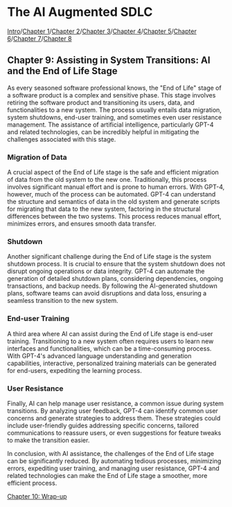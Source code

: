 # The AI Augmented SDLC

[Intro](index.md)/[Chapter 1](Chapter1.md)/[Chapter 2](Chapter2.md)/[Chapter 3](Chapter3.md)/[Chapter 4](Chapter4.md)/[Chapter 5](Chapter5.md)/[Chapter 6](Chapter6.md)/[Chapter 7](Chapter7.md)/[Chapter 8](Chapter8.md)

## Chapter 9: Assisting in System Transitions: AI and the End of Life Stage

As every seasoned software professional knows, the "End of Life" stage of a software product is a complex and sensitive phase. This stage involves retiring the software product and transitioning its users, data, and functionalities to a new system. The process usually entails data migration, system shutdowns, end-user training, and sometimes even user resistance management. The assistance of artificial intelligence, particularly GPT-4 and related technologies, can be incredibly helpful in mitigating the challenges associated with this stage. 

### Migration of Data
A crucial aspect of the End of Life stage is the safe and efficient migration of data from the old system to the new one. Traditionally, this process involves significant manual effort and is prone to human errors. With GPT-4, however, much of the process can be automated. GPT-4 can understand the structure and semantics of data in the old system and generate scripts for migrating that data to the new system, factoring in the structural differences between the two systems. This process reduces manual effort, minimizes errors, and ensures smooth data transfer.

### Shutdown
Another significant challenge during the End of Life stage is the system shutdown process. It is crucial to ensure that the system shutdown does not disrupt ongoing operations or data integrity. GPT-4 can automate the generation of detailed shutdown plans, considering dependencies, ongoing transactions, and backup needs. By following the AI-generated shutdown plans, software teams can avoid disruptions and data loss, ensuring a seamless transition to the new system.

### End-user Training
A third area where AI can assist during the End of Life stage is end-user training. Transitioning to a new system often requires users to learn new interfaces and functionalities, which can be a time-consuming process. With GPT-4's advanced language understanding and generation capabilities, interactive, personalized training materials can be generated for end-users, expediting the learning process. 

### User Resistance
Finally, AI can help manage user resistance, a common issue during system transitions. By analyzing user feedback, GPT-4 can identify common user concerns and generate strategies to address them. These strategies could include user-friendly guides addressing specific concerns, tailored communications to reassure users, or even suggestions for feature tweaks to make the transition easier.

In conclusion, with AI assistance, the challenges of the End of Life stage can be significantly reduced. By automating tedious processes, minimizing errors, expediting user training, and managing user resistance, GPT-4 and related technologies can make the End of Life stage a smoother, more efficient process.

[Chapter 10: Wrap-up](Chapter10.md)
